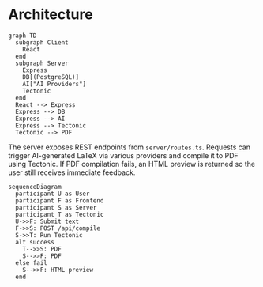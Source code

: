 # Architecture

```mermaid
graph TD
  subgraph Client
    React
  end
  subgraph Server
    Express
    DB[(PostgreSQL)]
    AI["AI Providers"]
    Tectonic
  end
  React --> Express
  Express --> DB
  Express --> AI
  Express --> Tectonic
  Tectonic --> PDF
```

The server exposes REST endpoints from `server/routes.ts`. Requests can trigger AI-generated LaTeX via various providers and compile it to PDF using Tectonic. If PDF compilation fails, an HTML preview is returned so the user still receives immediate feedback.

```mermaid
sequenceDiagram
  participant U as User
  participant F as Frontend
  participant S as Server
  participant T as Tectonic
  U->>F: Submit text
  F->>S: POST /api/compile
  S->>T: Run Tectonic
  alt success
    T-->>S: PDF
    S-->>F: PDF
  else fail
    S-->>F: HTML preview
  end
```

